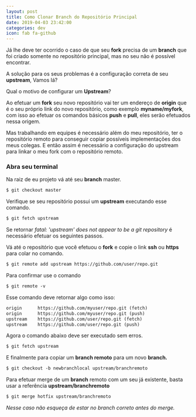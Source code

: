 ```yaml
---
layout: post
title: Como Clonar Branch do Repositório Principal  
date: 2019-04-03 23:42:00
categories: dev
icon: fab fa-github
---
```



Já lhe deve ter ocorrido o caso de que seu **fork** precisa de um **branch** que foi criado somente no repositório principal, mas no seu não é possível encontrar.  

A solução para os seus problemas é a configuração correta de seu **upstream**, Vamos lá?  

Qual o motivo de configurar um **Upstream**?  

Ao efetuar um **fork** seu novo repositório vai ter um endereço de **origin** que é o seu próprio link do novo repositório, como exemplo **myname/myfork**, com isso ao efetuar os comandos básicos **push** e **pull**, eles serão efetuados nessa origem.

Mas trabalhando em equipes é necessário além do meu repositório, ter o repositório remoto para conseguir copiar possíveis implementações dos meus colegas. E então assim é necessário a configuração do upstream para linkar o meu fork com o repositório remoto.

### Abra seu terminal  

Na raiz de eu projeto vá até seu **branch** master.
```markdown
$ git checkout master
```  

Verifique se seu repositório possui um **upstream** executando esse comando.  
```markdown
$ git fetch upstream
```  
Se retornar *fatal: 'upstream' does not appear to be a git repository* é necessário efetuar os seguintes passos.  

Vá até o repositório que você efetuou o **fork** e copie o link **ssh** ou **https** para colar no comando.
```markdown
$ git remote add upstream https://github.com/user/repo.git
```

Para confirmar use o comando  
```markdown
$ git remote -v
```

Esse comando deve retornar algo como isso:
```markdown
origin      https://github.com/myuser/repo.git (fetch)  
origin      https://github.com/myuser/repo.git (push)  
upstream    https://github.com/user/repo.git (fetch)  
upstream    https://github.com/user/repo.git (push)
```

Agora o comando abaixo deve ser executado sem erros.   
```markdown
$ git fetch upstream
```  
E finalmente para copiar um **branch remoto** para um novo **branch.**  
```markdown
$ git checkout -b newbranchlocal upstream/branchremoto
```  

Para efetuar merge de um **branch** remoto com um seu já existente, basta usar a referência **upstream/branchremoto**  
```markdown
$ git merge hotfix upstream/branchremoto
```  
*Nesse caso não esqueça de estar no branch correto antes do merge.*
